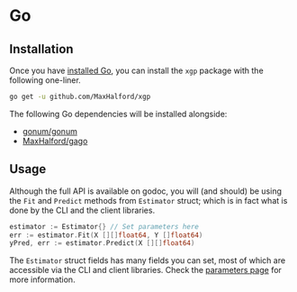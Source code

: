 # Go

## Installation

Once you have [installed Go](https://golang.org/dl/), you can install the `xgp` package with the following one-liner.

```sh
go get -u github.com/MaxHalford/xgp
```

The following Go dependencies will be installed alongside:

- [gonum/gonum](https://github.com/gonum/gonum)
- [MaxHalford/gago](https://github.com/MaxHalford/gago)

## Usage

Although the full API is available on godoc, you will (and should) be using the `Fit` and `Predict` methods from `Estimator` struct; which is in fact what is done by the CLI and the client libraries.

```go
estimator := Estimator{} // Set parameters here
err := estimator.Fit(X [][]float64, Y []float64)
yPred, err := estimator.Predict(X [][]float64)
```

The `Estimator` struct fields has many fields you can set, most of which are accessible via the CLI and client libraries. Check the [parameters page](parameters.md) for more information.
